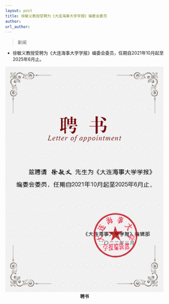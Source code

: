 ```yaml
---
layout: post
title: 徐敏义教授受聘为《大连海事大学学报》编委会委员
author: 
url_author: 
---
```


> 新闻

- 徐敏义教授受聘为《大连海事大学学报》编委会委员，任期自2021年10月起至2025年6月止。

<p style="text-align:center;" >
<img src="/lab_images/news/dlmu.png" style=" width:600px;"><b>聘书</b>
</p>